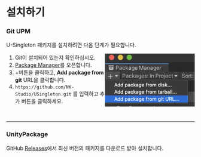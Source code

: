 # 설치하기
### Git UPM
U-Singleton 패키지를 설치하려면 다음 단계가 필요합니다.
<p><img src="../images/packageManager.png" align="right" alt="packageManager.png"></p>

1. Git이 설치되어 있는지 확인하십시오.
2. [Package Manager](https://docs.unity3d.com/Manual/upm-ui.html)를 오픈합니다.
3. +버튼을 클릭하고, **Add package from git** URL을 클릭합니다.
4. `https://github.com/NK-Studio/USingleton.git` 를 입력하고 추가 버튼을 클릭하세요.

<br/>

- - -
### UnityPackage
GitHub [Releases](https://github.com/NK-Studio/USingleton/releases)에서 최신 버전의 패키지를 다운로드 받아 설치합니다.